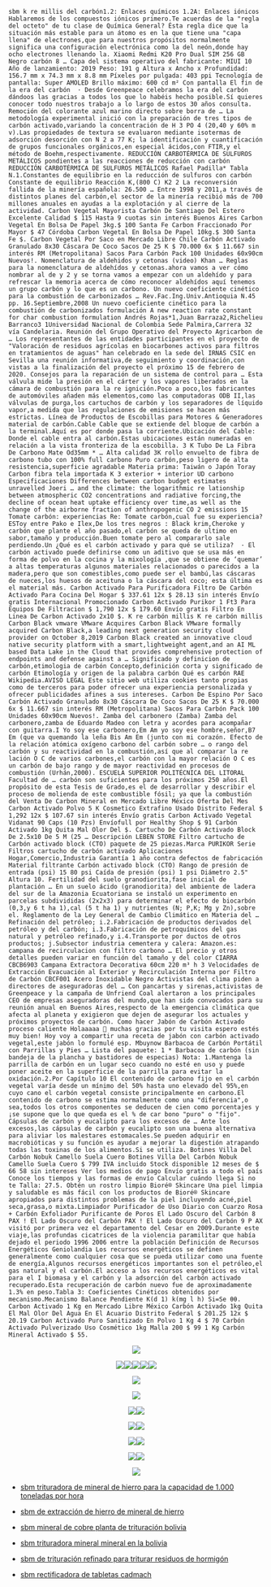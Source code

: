 
```
sbm k re millis del carbón1.2: Enlaces químicos 1.2A: Enlaces iónicos Hablaremos de los compuestos iónicos primero.Te acuerdas de la "regla del octeto" de tu clase de Química General? Ésta regla dice que la situación más estable para un átomo es en la que tiene una "capa llena" de electrones,que para nuestros propósitos normalmente significa una configuración electrónica como la del neón,donde hay ocho electrones llenando la. Xiaomi Redmi K20 Pro Dual SIM 256 GB Negro carbón 8 … Capa del sistema operativo del fabricante: MIUI 10 Año de lanzamiento: 2019 Peso: 191 g Altura x Ancho x Profundidad: 156.7 mm x 74.3 mm x 8.8 mm Píxeles por pulgada: 403 ppi Tecnología de pantalla: Super AMOLED Brillo máximo: 600 cd m² Con pantalla El fin de la era del carbón  · Desde Greenpeace celebramos la era del carbón dándoos las gracias a todos los que lo habéis hecho posible.Sí quieres conocer todo nuestros trabajo a lo largo de estos 30 años consulta. Remoción del colorante azul marino directo sobre borra de … La metodología experimental inició con la preparación de tres tipos de carbón activado,variando la concentración de H 3 PO 4 (20,40 y 60% m v).Las propiedades de textura se evaluaron mediante isotermas de adsorción desorción con N 2 a 77 K; la identificación y cuantificación de grupos funcionales orgánicos,en especial ácidos,con FTIR,y el método de Boehm,respectivamente. REDUCCIÓN CARBOTÉRMICA DE SULFUROS METÁLICOS pondientes a las reacciones de reducción con carbón REDUCCIÓN CARBOTÉRMICA DE SULFUROS METÁLICOS Rafael Padilla* Tabla N.1.Constantes de equilibrio en la reducción de sulfuros con carbón Constante de equilibrio Reacción K,(800 C) K2 2 La reconversión fallida de la minería española: 26.500 … Entre 1998 y 2011,a través de distintos planes del carbón,el sector de la minería recibió más de 700 millones anuales en ayudas a la explotación y al cierre de la actividad. Carbon Vegetal Mayorista Carbón De Santiago Del Estero Excelente Calidad $ 115 Hasta 9 cuotas sin interés Buenos Aires Carbon Vegetal En Bolsa De Papel 3kg.$ 100 Santa Fe Carbon Fraccionado Por Mayor $ 47 Córdoba Carbon Vegetal En Bolsa De Papel 10kg.$ 300 Santa Fe $. Carbon Vegetal Por Saco en Mercado Libre Chile Carbón Activado Granulado 8x30 Cáscara De Coco Sacos De 25 K $ 70.000 6x $ 11.667 sin interés RM (Metropolitana) Sacos Para Carbón Pack 100 Unidades 60x90cm Nuevos!. Nomenclatura de aldehidos y cetonas (video) Khan … Reglas para la nomenclatura de aldehídos y cetonas.ahora vamos a ver cómo nombrar al de y 2 y se torna vamos a empezar con un aldehído y para refrescar la memoria acerca de cómo reconocer aldehídos aquí tenemos un grupo carbón y lo que es un carbono. Un nuevo coeficiente cinético para la combustión de carbonizados … Rev.Fac.Ing.Univ.Antioquia N.45 pp. 16.Septiembre,2008 Un nuevo coeficiente cinético para la combustión de carbonizados formulación A new reaction rate constant for char combustion formulation Andrés Rojas*1,Juan Barraza2,Richelieu Barranco3 1Universidad Nacional de Colombia Sede Palmira,Carrera 32 vía Candelaria. Reunión del Grupo Operativo del Proyecto Agricarbon de … Los representantes de las entidades participantes en el proyecto de "Valoración de residuos agrícolas en biocarbones activos para filtros en tratamientos de aguas" han celebrado en la sede del IRNAS CSIC en Sevilla una reunión informativa,de seguimiento y coordinación,con vistas a la finalización del proyecto el próximo 15 de febrero de 2020. Consejos para la reparación de un sistema de control para … Esta válvula mide la presión en el cárter y los vapores liberados en la cámara de combustión para la re ignición.Poco a poco,los fabricantes de automóviles añaden más elementos,como las computadoras ODB II,las válvulas de purga,los cartuchos de carbón y los separadores de líquido vapor,a medida que las regulaciones de emisiones se hacen más estrictas. Línea de Productos de Escobillas para Motores & Generadores material de carbón.Cable Cable que se extiende del bloque de carbón a la terminal.Aquí es por donde pasa la corriente.Ubicación del Cable: Donde el cable entra al carbón.Estas ubicaciones están numeradas en relación a la vista fronteriza de la escobilla. 3 K Tubo De La Fibra De Carbono Mate Od35mm * … Alta calidad 3K rollo envuelto de fibra de carbono tubo con 100% full carbono Puro carbón,peso ligero de alta resistencia,superficie agradable Materia prima: Taiwán o Japón Toray Carbon fibra tela importada K 3 exterior + interior UD carbono Especificaciones Differences between carbon budget estimates unravelled Joeri … and the climate: the logarithmic re lationship between atmospheric CO2 concentrations and radiative forcing,the decline of ocean heat uptake efficiency over time,as well as the change of the airborne fraction of anthropogenic CO 2 emissions 15 Tomate carbón: experiencias Re: Tomate carbón,cual fue su experiencia? ESToy entre Pako e Ilex,De los tres negros : Black krim,Cheroke y carbón que plante el año pasado,el carbón se queda de ultimo en sabor,tamaño y producción.Buen tomate pero al compararlo sale perdiendo.Un ¿Qué es el carbón activado y para qué se utiliza?  · El carbón activado puede definirse como un aditivo que se usa más en forma de polvo en la cocina y la mixología ,que se obtiene de ‘quemar’ a altas temperaturas algunos materiales relacionados o parecidos a la madera,pero que son comestibles,como puede ser el bambú,las cáscaras de nueces,los huesos de aceituna o la cáscara del coco; esta última es el material más. Carbon Activado Para Purificadora Filtro De Carbón Activado Para Cocina Del Hogar $ 337.61 12x $ 28.13 sin interés Envío gratis Internacional Promocionado Carbon Activado Purikor 1 Ft3 Para Equipos De Filtracion $ 1,790 12x $ 179.60 Envío gratis Filtro En Linea De Carbon Activado 2x10 $. K re carbón millis K re carbón millis Carbon Black vmware VMware Acquires Carbon Black VMware formally acquired Carbon Black,a leading next generation security cloud provider on October 8,2019 Carbon Black created an innovative cloud native security platform with a smart,lightweight agent,and an AI ML based Data Lake in the Cloud that provides comprehensive protection of endpoints and defense against a … Significado y definicion de carbón,etimologia de carbón Concepto,definición corta y significado de carbón Etimología y origen de la palabra carbón Qué es carbón RAE Wikipedia.AVISO LEGAL Este sitio web utiliza cookies tanto propias como de terceros para poder ofrecer una experiencia personalizada y ofrecer publicidades afines a sus intereses. Carbon De Espino Por Saco Carbón Activado Granulado 8x30 Cáscara De Coco Sacos De 25 K $ 70.000 6x $ 11.667 sin interés RM (Metropolitana) Sacos Para Carbón Pack 100 Unidades 60x90cm Nuevos!. Zamba del carbonero (Zamba) Zamba del carbonero,zamba de Eduardo Madeo con letra y acordes para acompañar con guitarra.I Yo soy ese carbonero,Em Am yo soy ese hombre,señor,B7 Em (que va quemando la leña Bis Am Em (junto con mi corazón. Efecto de la relación atómica oxígeno carbono del carbón sobre … o rango del carbón y su reactividad en la combustión,así que al comparar la re lación O C de varios carbones,el carbón con la mayor relación O C es un carbón de bajo rango y de mayor reactividad en procesos de combustión (Urhán,2000). ESCUELA SUPERIOR POLITÉCNICA DEL LITORAL Facultad de … carbón son suficientes para los próximos 250 años.El propósito de esta Tesis de Grado,es el de desarrollar y describir el proceso de molienda de este combustible fósil; ya que la combustión del Venta De Carbon Mineral en Mercado Libre México Oferta Del Mes Carbon Activado Polvo 5 K Cosmetico Extrafino Usado Distrito Federal $ 1,292 12x $ 107.67 sin interés Envío gratis Carbon Activado Vegetal Vidanat 90 Caps (10 Pzs) Envíofull por Healthy Shop $ 91 Carbón Activado 1kg Quita Mal Olor Del $. Cartucho De Carbón Activado Block De 2.5x10 De 5 M (25 … Descripción LEBEN STORE Filtro cartucho de Carbón activado block (CTO) paquete de 25 piezas.Marca PURIKOR Serie Filtros cartucho de carbón activado Aplicaciones Hogar,Comercio,Industria Garantía 1 año contra defectos de fabricación Material filtrante Carbón activado block (CTO) Rango de presión de entrada (psi) 15 80 psi Caída de presión (psi) 1 psi Diámetro 2.5" Altura 10. Fertilidad del suelo granodiorita,fase inicial de plantación … En un suelo ácido (granodiorita) del ambiente de ladera del sur de la Amazonia Ecuatoriana se instaló un experimento en parcelas subdivididas (2x2x3) para determinar el efecto de biocarbón (0,3,y 6 t ha 1),cal (5 t ha 1) y nutrientes (N; P,K; Mg y Zn),sobre el. Reglamento de la Ley General de Cambio Climático en Materia del … Refinación del petróleo; i.2.Fabricación de productos derivados del petróleo y del carbón; i.3.Fabricación de petroquímicos del gas natural y petróleo refinado,y i.4.Transporte por ductos de otros productos; j.Subsector industria cementera y calera: Amazon.es: campana de recirculacion con filtro carbono … El precio y otros detalles pueden variar en función del tamaño y del color CIARRA CBCB6903 Campana Extractora Decorativa 60cm 220 m³ h 3 Velocidades de Extracción Evacuación al Exterior y Recirculación Interna por Filtro de Carbón CBCF001 Acero Inoxidable Negro Activistas del clima piden a directores de aseguradoras del … Con pancartas y sirenas,activistas de Greenpeace y la campaña de Unfriend Coal alertaron a los principales CEO de empresas aseguradoras del mundo,que han sido convocados para su reunión anual en Buenos Aires,respecto de la emergencia climática que afecta al planeta y exigieron que dejen de asegurar los actuales y próximos proyectos de carbón. Como hacer Jabón de Carbón Activado proceso caliente Holaaaaa 🤗 muchas gracias por tu visita espero estés muy bien! Hoy voy a compartir una receta de jabón con carbón activado vegetal,este jabón lo formulé esp. Mbuynow Barbacoa de Carbón Portátil con Parrillas y Pies … Lista del paquete: 1 * Barbacoa de carbón (sin bandeja de la plancha y bastidores de especias) Nota: 1.Mantenga la parrilla de carbón en un lugar seco cuando no esté en uso y puede poner aceite en la superficie de la parrilla para evitar la oxidación.2.Por Capítulo 10 El contenido de carbono fijo en el carbón vegetal varía desde un mínimo del 50% hasta uno elevado del 95%,en cuyo cano el carbón vegetal consiste principalmente en carbono.El contenido de carbono se estima normalmente como una "diferencia",o sea,todos los otros componentes se deducen de cien como porcentajes y ¡se supone que lo que queda es el % de car bono "puro" o "fijo". Cápsulas de carbón y eucalipto para los excesos de … Ante los excesos,las cápsulas de carbón y eucalipto son una buena alternativa para aliviar los malestares estomacales.Se pueden adquirir en macrobióticas y su función es ayudar a mejorar la digestión atrapando todas las toxinas de los alimentos.Si se utiliza. Botines Villa Del Carbón Nobuk Camello Suela Cuero Botines Villa Del Carbón Nobuk Camello Suela Cuero $ 799 IVA incluido Stock disponible 12 meses de $ 66 58 sin intereses Ver los medios de pago Envío gratis a todo el país Conoce los tiempos y las formas de envío Calcular cuándo llega Si no te Talla: 27.5. Obtén un rostro limpio Bioré® Skincare Una piel limpia y saludable es más fácil con los productos de Bioré® Skincare apropiados para distintos problemas de la piel incluyendo acné,piel seca,grasa,o mixta.Limpiador Purificador de Uso Diario con Cuarzo Rosa + Carbón Exfoliador Purificante de Poros El Lado Oscuro del Carbón 8 PAX ! El Lado Oscuro del Carbón PAX ! El Lado Oscuro del Carbón 9 P AX visitó por primera vez el departamento del Cesar en 2009.Durante este viaje,las profundas cicatrices de la violencia paramilitar que había dejado el periodo 1996 2006 entre la población Definición de Recursos Energéticos Geniolandia Los recursos energéticos se definen generalmente como cualquier cosa que se pueda utilizar como una fuente de energía.Algunos recursos energéticos importantes son el petróleo,el gas natural y el carbón.El acceso a los recursos energéticos es vital para el I biomasa y el carbón y la adsorción del carbón activado recuperado.Esta recuperación de carbón nuevo fue de aproximadamente 1.3% en peso.Tabla 3: Coeficientes Cinéticos obtenidos por mecanismo.Mecanismo Balance Pendiente K(d 1) k(mg l h) Si=Se θθ. Carbon Activado 1 Kg en Mercado Libre México Carbón Activado 1kg Quita El Mal Olor Del Agua En El Acuario Distrito Federal $ 201.25 12x $ 20.19 Carbon Activado Puro Sanitizado En Polvo 1 Kg 4 $ 70 Carbón Activado Pulverizado Uso Cosmético 1kg Malla 200 $ 99 1 Kg Carbón Mineral Activado $ 55. 
```

<div align="center">

<a href="https://es-crusher.shibang-china.com/github&k=sbm+k+re+millis+del+carb%C3%B3n"><img src="https://static.shibang-china.com/es/crusher/logo.jpg"></a>

<a href="https://es-crusher.shibang-china.com/github&k=sbm+k+re+millis+del+carb%C3%B3n"><img src="https://static.shibang-china.com/es/crusher/index.jpg"></a><a href="https://es-crusher.shibang-china.com/material.htmlgithub&k=sbm+k+re+millis+del+carb%C3%B3n"><img src="https://static.shibang-china.com/es/crusher/material.jpg"></a><a href="https://es-crusher.shibang-china.com/application.htmlgithub&k=sbm+k+re+millis+del+carb%C3%B3n"><img src="https://static.shibang-china.com/es/crusher/application.jpg"></a><a href="https://es-crusher.shibang-china.com/aboutus.htmlgithub&k=sbm+k+re+millis+del+carb%C3%B3n"><img src="https://static.shibang-china.com/es/crusher/aboutus.jpg"></a><a href="https://es-crusher.shibang-china.com/contact.htmlgithub&k=sbm+k+re+millis+del+carb%C3%B3n"><img src="https://static.shibang-china.com/es/crusher/contact.jpg"></a>

<a href="https://es-crusher.shibang-china.com/github&k=sbm+k+re+millis+del+carb%C3%B3n"><img src="https://static.shibang-china.com/es/crusher/banner.jpg"></a>

<a href="https://swt.shibang-china.com/github&k=sbm+k+re+millis+del+carb%C3%B3n"><img src="https://static.shibang-china.com/es/crusher/text.jpg"></a>

<a href="https://swt.shibang-china.com/github&k=sbm+k+re+millis+del+carb%C3%B3n"><img src="https://static.shibang-china.com/es/crusher/chat.jpg"></a><a href="https://es-crusher.shibang-china.com/contact.htmlgithub&k=sbm+k+re+millis+del+carb%C3%B3n"><img src="https://static.shibang-china.com/es/crusher/message.jpg"></a>

<a href="https://es-crusher.shibang-china.com/products/pe.htmlgithub&k=sbm+k+re+millis+del+carb%C3%B3n"><img src="https://static.shibang-china.com/es/crusher/pe.jpg"></a><a href="https://es-crusher.shibang-china.com/products/pf.htmlgithub&k=sbm+k+re+millis+del+carb%C3%B3n"><img src="https://static.shibang-china.com/es/crusher/pf.jpg"></a>

<a href="https://es-crusher.shibang-china.com/products/hpt.htmlgithub&k=sbm+k+re+millis+del+carb%C3%B3n"><img src="https://static.shibang-china.com/es/crusher/hpt.jpg"></a><a href="https://es-crusher.shibang-china.com/products/vsi.htmlgithub&k=sbm+k+re+millis+del+carb%C3%B3n"><img src="https://static.shibang-china.com/es/crusher/vsi.jpg"></a>

<a href="https://es-crusher.shibang-china.com/products/klv.htmlgithub&k=sbm+k+re+millis+del+carb%C3%B3n"><img src="https://static.shibang-china.com/es/crusher/klv.jpg"></a><a href="https://es-crusher.shibang-china.com/products/portable.htmlgithub&k=sbm+k+re+millis+del+carb%C3%B3n"><img src="https://static.shibang-china.com/es/crusher/portable.jpg"></a>

<a href="https://swt.shibang-china.com/github&k=sbm+k+re+millis+del+carb%C3%B3n"><img src="https://static.shibang-china.com/es/crusher/case.jpg"></a>

</div>


* [sbm trituradora de mineral de hierro para la capacidad de 1.000 toneladas por hora](sbm%20trituradora%20de%20mineral%20de%20hierro%20para%20la%20capacidad%20de%201.000%20toneladas%20por%20hora.md)

* [sbm de extracción de hierro de mineral de hierro](sbm%20de%20extracci%C3%B3n%20de%20hierro%20de%20mineral%20de%20hierro.md)

* [sbm mineral de cobre planta de trituración bolivia](sbm%20mineral%20de%20cobre%20planta%20de%20trituraci%C3%B3n%20bolivia.md)

* [sbm trituradora mineral mineral en la bolivia](sbm%20trituradora%20mineral%20mineral%20en%20la%20bolivia.md)

* [sbm de trituración refinado para triturar residuos de hormigón](sbm%20de%20trituraci%C3%B3n%20refinado%20para%20triturar%20residuos%20de%20hormig%C3%B3n.md)

* [sbm rectificadora de tabletas cadmach](sbm%20rectificadora%20de%20tabletas%20cadmach.md)